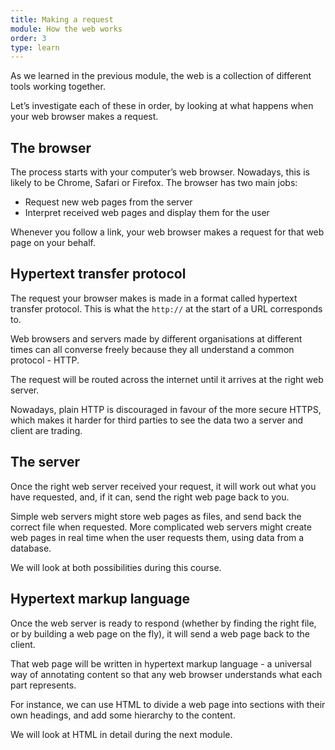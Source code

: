 ```yaml
---
title: Making a request
module: How the web works
order: 3
type: learn
---
```


As we learned in the previous module, the web is a collection of different tools working together.

Let’s investigate each of these in order, by looking at what happens when your web browser makes a request.

## The browser

The process starts with your computer’s web browser. Nowadays, this is likely to be Chrome, Safari or Firefox. The browser has two main jobs:
* Request new web pages from the server
* Interpret received web pages and display them for the user

Whenever you follow a link, your web browser makes a request for that web page on your behalf.

## Hypertext transfer protocol

The request your browser makes is made in a format called hypertext transfer protocol. This is what the `http://` at the start of a URL corresponds to.

Web browsers and servers made by different organisations at different times can all converse freely because they all understand a common protocol - HTTP.

The request will be routed across the internet until it arrives at the right web server.

Nowadays, plain HTTP is discouraged in favour of the more secure HTTPS, which makes it harder for third parties to see the data two a server and client are trading.

## The server

Once the right web server received your request, it will work out what you have requested, and, if it can, send the right web page back to you.

Simple web servers might store web pages as files, and send back the correct file when requested. More complicated web servers might create web pages in real time when the user requests them, using data from a database.

We will look at both possibilities during this course.

## Hypertext markup language
Once the web server is ready to respond (whether by finding the right file, or by building a web page on the fly), it will send a web page back to the client.

That web page will be written in hypertext markup language - a universal way of annotating content so that any web browser understands what each part represents.

For instance, we can use HTML to divide a web page into sections with their own headings, and add some hierarchy to the content.

We will look at HTML in detail during the next module.
